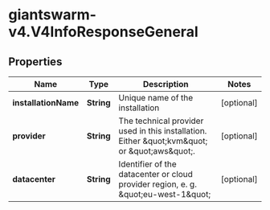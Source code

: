 # giantswarm-v4.V4InfoResponseGeneral

## Properties
Name | Type | Description | Notes
------------ | ------------- | ------------- | -------------
**installationName** | **String** | Unique name of the installation | [optional] 
**provider** | **String** | The technical provider used in this installation. Either \&quot;kvm\&quot; or \&quot;aws\&quot;. | [optional] 
**datacenter** | **String** | Identifier of the datacenter or cloud provider region, e. g. \&quot;eu-west-1\&quot; | [optional] 


